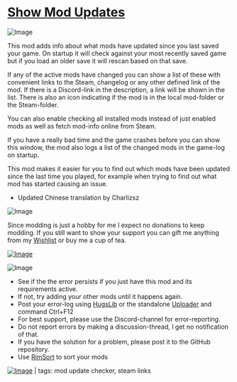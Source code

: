 # [Show Mod Updates](https://steamcommunity.com/sharedfiles/filedetails/?id=3218690663)

![Image](https://i.imgur.com/iCj5o7O.png)

This mod adds info about what mods have updated since you last saved your game. On startup it will check against your most recently saved game but if you load an older save it will rescan based on that save.

If any of the active mods have changed you can show a list of these with convenient links to the Steam, changelog or any other defined link of the mod. If there is a Discord-link in the description, a link will be shown in the list. There is also an icon indicating if the mod is in the local mod-folder or the Steam-folder.

You can also enable checking all installed mods instead of just enabled mods as well as fetch mod-info online from Steam.

If you have a really bad time and the game crashes before you can show this window, the mod also logs a list of the changed mods in the game-log on startup.

This mod makes it easier for you to find out which mods have been updated since the last time you played, for example when trying to find out what mod has started causing an issue.

- Updated Chinese translation by Charlizsz

![Image](https://i.imgur.com/Ds0rBAD.png)

Since modding is just a hobby for me I expect no donations to keep modding. If you still want to show your support you can gift me anything from my [Wishlist](https://store.steampowered.com/wishlist/id/Mlie) or buy me a cup of tea.

[![Image](https://i.imgur.com/VWG0yff.png)](https://ko-fi.com/G2G55DDYD)

![Image](https://i.imgur.com/5xwDG6H.png)



-  See if the the error persists if you just have this mod and its requirements active.
-  If not, try adding your other mods until it happens again.
-  Post your error-log using [HugsLib](https://steamcommunity.com/workshop/filedetails/?id=818773962) or the standalone [Uploader](https://steamcommunity.com/sharedfiles/filedetails/?id=2873415404) and command Ctrl+F12
-  For best support, please use the Discord-channel for error-reporting.
-  Do not report errors by making a discussion-thread, I get no notification of that.
-  If you have the solution for a problem, please post it to the GitHub repository.
-  Use [RimSort](https://github.com/RimSort/RimSort/releases/latest) to sort your mods

 

[![Image](https://img.shields.io/github/v/release/emipa606/ShowModUpdates?label=latest%20version&style=plastic&labelColor=0070cd&color=white)](https://steamcommunity.com/sharedfiles/filedetails/changelog/3218690663) | tags: mod update checker,  steam links
